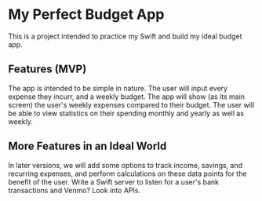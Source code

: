 # My Perfect Budget App
This is a project intended to practice my Swift and build my ideal budget app. 

## Features (MVP)
The app is intended to be simple in nature. 
The user will input every expense they incurr, and a weekly budget. 
The app will show (as its main screen) the user's weekly expenses compared to their budget. 
The user will be able to view statistics on their spending monthly and yearly as well as weekly.

## More Features in an Ideal World
In later versions, we will add some options to track income, savings, and recurring expenses, and perform calculations on these data points for the benefit of the user. 
Write a Swift server to listen for a user's bank transactions and Venmo? Look into APIs. 


